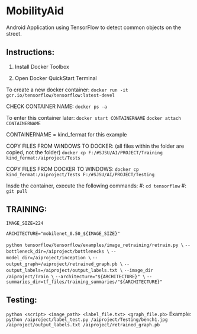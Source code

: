 # MobilityAid
Android Application using TensorFlow to detect common objects on the street.

## Instructions:
1. Install Docker Toolbox

2. Open Docker QuickStart Terminal

To create a new docker container: `docker run -it gcr.io/tensorflow/tensorflow:latest-devel`

CHECK CONTAINER NAME: `docker ps -a`

To enter this container later: 	`docker start CONTAINERNAME`
				`docker attach CONTAINERNAME`

CONTAINERNAME = kind_fermat for this example

COPY FILES FROM WINDOWS TO DOCKER: (all files within the folder are copied, not the folder)
`docker cp F:/#SJSU/AI/PROJECT/Training kind_fermat:/aiproject/Tests`

COPY FILES FROM DOCKER TO WINDOWS:
`docker cp kind_fermat:/aiproject/Tests F:/#SJSU/AI/PROJECT/Testing`

Insde the container, execute the following commands:
#: `cd tensorflow`
#: `git pull`

## TRAINING:

`IMAGE_SIZE=224`

`ARCHITECTURE="mobilenet_0.50_${IMAGE_SIZE}"`

`python tensorflow/tensorflow/examples/image_retraining/retrain.py \`
`--bottleneck_dir=/aiproject/bottlenecks \`
`--model_dir=/aiproject/inception \`
`--output_graph=/aiproject/retrained_graph.pb \`
`--output_labels=/aiproject/output_labels.txt \`
`--image_dir /aiproject/Train \`
`--architecture="${ARCHITECTURE}" \`
`--summaries_dir=tf_files/training_summaries/"${ARCHITECTURE}"`

## Testing:
`python <script> <image_path> <label_file.txt> <graph_file.pb>`
Example: 
	`python /aiproject/label_test.py /aiproject/Testing/bench1.jpg /aiproject/output_labels.txt /aiproject/retrained_graph.pb`
